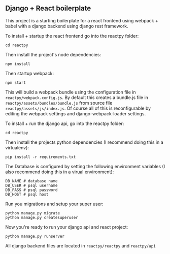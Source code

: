 ## Django + React boilerplate

This project is a starting boilerplate for a react frontend using webpack + babel with a django backend using django rest framework.

To install + startup the react frontend go into the reactpy folder:
```
cd reactpy
```
Then install the project's node dependencies:
```
npm install
```
Then startup webpack:
```
npm start
```
This will build a webpack bundle using the configuration file in `reactpy/webpack.config.js`.  By default this creates a bundle.js file in `reactpy/assets/bundles/bundle.js` from source file `reactpy/assets/js/index.js`.  Of course all of this is reconfigurable by editing the webpack settings and django-webpack-loader settings.

To install + run the django api, go into the reactpy folder:
```
cd reactpy
```
Then install the projects python dependencies (I recommend doing this in a virtualenv):
```
pip install -r requirements.txt
```
The Database is configured by setting the following environment variables (I also recommend doing this in a virual environment):
```
DB_NAME # database name
DB_USER # psql username
DB_PASS # psql password
DB_HOST # psql host
```
Run you migrations and setup your super user:
```
python manage.py migrate
python manage.py createsuperuser
```
Now you're ready to run your django api and react project:
```
python manage.py runserver
```
All django backend files are located in `reactpy/reactpy` and `reactpy/api`